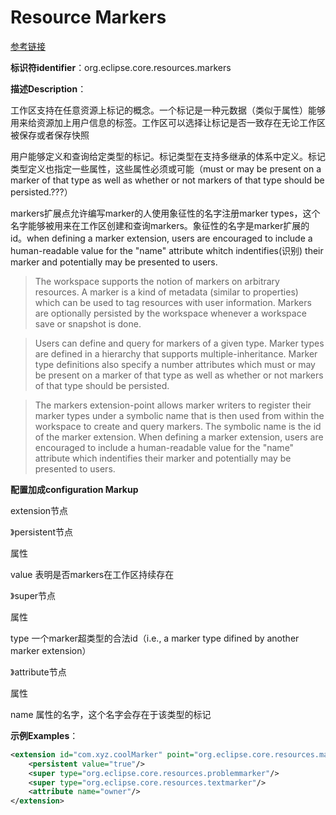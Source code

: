 # Resource Markers

[参考链接](http://help.eclipse.org/juno/index.jsp?topic=%2Forg.eclipse.platform.doc.isv%2Freference%2Fextension-points%2Forg_eclipse_core_resources_builders.html)

**标识符identifier**：org.eclipse.core.resources.markers

**描述Description**：

工作区支持在任意资源上标记的概念。一个标记是一种元数据（类似于属性）能够用来给资源加上用户信息的标签。工作区可以选择让标记是否一致存在无论工作区被保存或者保存快照

用户能够定义和查询给定类型的标记。标记类型在支持多继承的体系中定义。标记类型定义也指定一些属性，这些属性必须或可能（must or may be present on a marker of that type as well as whether or not markers of that type should be persisted.???）

markers扩展点允许编写marker的人使用象征性的名字注册marker types，这个名字能够被用来在工作区创建和查询markers。象征性的名字是marker扩展的id。when defining a marker extension, users are encouraged to include a human-readable value for the "name" attribute whitch indentifies(识别) their marker and potentially may be presented to users.

>The workspace supports the notion of markers on arbitrary resources. A marker is a kind of metadata (similar to properties) which can be used to tag resources with user information. Markers are optionally persisted by the workspace whenever a workspace save or snapshot is done.

>Users can define and query for markers of a given type. Marker types are defined in a hierarchy that supports multiple-inheritance. Marker type definitions also specify a number attributes which must or may be present on a marker of that type as well as whether or not markers of that type should be persisted.

>The markers extension-point allows marker writers to register their marker types under a symbolic name that is then used from within the workspace to create and query markers. The symbolic name is the id of the marker extension. When defining a marker extension, users are encouraged to include a human-readable value for the "name" attribute which indentifies their marker and potentially may be presented to users.

**配置加成configuration Markup**

extension节点

》persistent节点

属性

value 表明是否markers在工作区持续存在

》super节点

属性

type 一个marker超类型的合法id（i.e., a marker type difined by another marker extension）

》attribute节点

属性

name 属性的名字，这个名字会存在于该类型的标记

**示例Examples**：

```xml
<extension id="com.xyz.coolMarker" point="org.eclipse.core.resources.markers" name="Cool Marker"> 
    <persistent value="true"/> 
    <super type="org.eclipse.core.resources.problemmarker"/> 
    <super type="org.eclipse.core.resources.textmarker"/> 
    <attribute name="owner"/> 
</extension> 
```